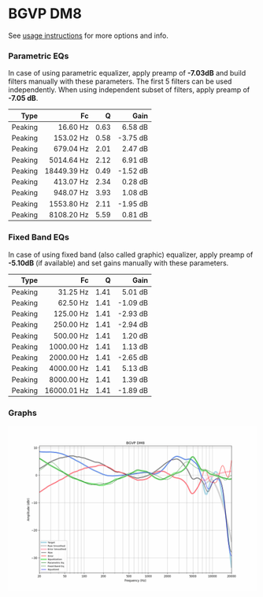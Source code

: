 # BGVP DM8
See [usage instructions](https://github.com/jaakkopasanen/AutoEq#usage) for more options and info.

### Parametric EQs
In case of using parametric equalizer, apply preamp of **-7.03dB** and build filters manually
with these parameters. The first 5 filters can be used independently.
When using independent subset of filters, apply preamp of **-7.05 dB**.

| Type    | Fc          |    Q | Gain     |
|--------:|------------:|-----:|---------:|
| Peaking | 16.60 Hz    | 0.63 | 6.58 dB  |
| Peaking | 153.02 Hz   | 0.58 | -3.75 dB |
| Peaking | 679.04 Hz   | 2.01 | 2.47 dB  |
| Peaking | 5014.64 Hz  | 2.12 | 6.91 dB  |
| Peaking | 18449.39 Hz | 0.49 | -1.52 dB |
| Peaking | 413.07 Hz   | 2.34 | 0.28 dB  |
| Peaking | 948.07 Hz   | 3.93 | 1.08 dB  |
| Peaking | 1553.80 Hz  | 2.11 | -1.95 dB |
| Peaking | 8108.20 Hz  | 5.59 | 0.81 dB  |

### Fixed Band EQs
In case of using fixed band (also called graphic) equalizer, apply preamp of **-5.10dB**
(if available) and set gains manually with these parameters.

| Type    | Fc          |    Q | Gain     |
|--------:|------------:|-----:|---------:|
| Peaking | 31.25 Hz    | 1.41 | 5.01 dB  |
| Peaking | 62.50 Hz    | 1.41 | -1.09 dB |
| Peaking | 125.00 Hz   | 1.41 | -2.93 dB |
| Peaking | 250.00 Hz   | 1.41 | -2.94 dB |
| Peaking | 500.00 Hz   | 1.41 | 1.20 dB  |
| Peaking | 1000.00 Hz  | 1.41 | 1.13 dB  |
| Peaking | 2000.00 Hz  | 1.41 | -2.65 dB |
| Peaking | 4000.00 Hz  | 1.41 | 5.13 dB  |
| Peaking | 8000.00 Hz  | 1.41 | 1.39 dB  |
| Peaking | 16000.01 Hz | 1.41 | -1.89 dB |

### Graphs
![](./BGVP%20DM8.png)